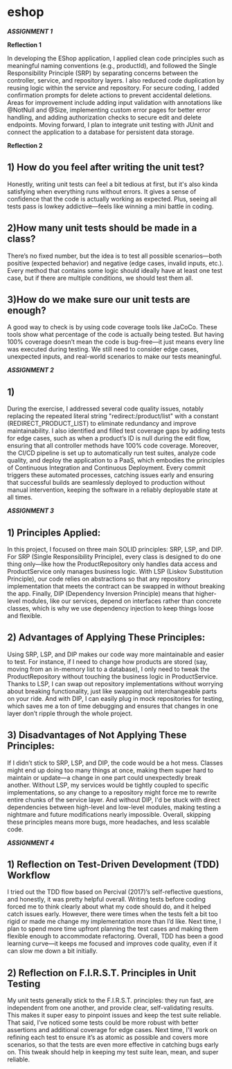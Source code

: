 # eshop
***ASSIGNMENT 1***

**Reflection 1**

In developing the EShop application, I applied clean code principles such as meaningful naming conventions (e.g., productId), and followed the Single Responsibility Principle (SRP) by separating concerns between the controller, service, and repository layers. I also reduced code duplication by reusing logic within the service and repository. For secure coding, I added confirmation prompts for delete actions to prevent accidental deletions. Areas for improvement include adding input validation with annotations like @NotNull and @Size, implementing custom error pages for better error handling, and adding authorization checks to secure edit and delete endpoints. Moving forward, I plan to integrate unit testing with JUnit and connect the application to a database for persistent data storage.

**Reflection 2**

## 1) How do you feel after writing the unit test?
Honestly, writing unit tests can feel a bit tedious at first, but it's also kinda satisfying when everything runs without errors. It gives a sense of confidence that the code is actually working as expected. Plus, seeing all tests pass is lowkey addictive—feels like winning a mini battle in coding.

## 2)How many unit tests should be made in a class?
There’s no fixed number, but the idea is to test all possible scenarios—both positive (expected behavior) and negative (edge cases, invalid inputs, etc.). Every method that contains some logic should ideally have at least one test case, but if there are multiple conditions, we should test them all.

## 3)How do we make sure our unit tests are enough?
A good way to check is by using code coverage tools like JaCoCo. These tools show what percentage of the code is actually being tested. But having 100% coverage doesn’t mean the code is bug-free—it just means every line was executed during testing. We still need to consider edge cases, unexpected inputs, and real-world scenarios to make our tests meaningful.

***ASSIGNMENT 2***

## 1)
During the exercise, I addressed several code quality issues, notably replacing the repeated literal string "redirect:/product/list" with a constant (REDIRECT_PRODUCT_LIST) to eliminate redundancy and improve maintainability. I also identified and filled test coverage gaps by adding tests for edge cases, such as when a product’s ID is null during the edit flow, ensuring that all controller methods have 100% code coverage. Moreover, the CI/CD pipeline is set up to automatically run test suites, analyze code quality, and deploy the application to a PaaS, which embodies the principles of Continuous Integration and Continuous Deployment. Every commit triggers these automated processes, catching issues early and ensuring that successful builds are seamlessly deployed to production without manual intervention, keeping the software in a reliably deployable state at all times.


***ASSIGNMENT 3***

## 1) Principles Applied:  
In this project, I focused on three main SOLID principles: SRP, LSP, and DIP. For SRP (Single Responsibility Principle), every class is designed to do one thing only—like how the ProductRepository only handles data access and ProductService only manages business logic. With LSP (Liskov Substitution Principle), our code relies on abstractions so that any repository implementation that meets the contract can be swapped in without breaking the app. Finally, DIP (Dependency Inversion Principle) means that higher-level modules, like our services, depend on interfaces rather than concrete classes, which is why we use dependency injection to keep things loose and flexible.

## 2) Advantages of Applying These Principles:  
Using SRP, LSP, and DIP makes our code way more maintainable and easier to test. For instance, if I need to change how products are stored (say, moving from an in-memory list to a database), I only need to tweak the ProductRepository without touching the business logic in ProductService. Thanks to LSP, I can swap out repository implementations without worrying about breaking functionality, just like swapping out interchangeable parts on your ride. And with DIP, I can easily plug in mock repositories for testing, which saves me a ton of time debugging and ensures that changes in one layer don’t ripple through the whole project.

## 3) Disadvantages of Not Applying These Principles:  
If I didn’t stick to SRP, LSP, and DIP, the code would be a hot mess. Classes might end up doing too many things at once, making them super hard to maintain or update—a change in one part could unexpectedly break another. Without LSP, my services would be tightly coupled to specific implementations, so any change to a repository might force me to rewrite entire chunks of the service layer. And without DIP, I'd be stuck with direct dependencies between high-level and low-level modules, making testing a nightmare and future modifications nearly impossible. Overall, skipping these principles means more bugs, more headaches, and less scalable code.


***ASSIGNMENT 4***

## 1) Reflection on Test-Driven Development (TDD) Workflow

I tried out the TDD flow based on Percival (2017)’s self-reflective questions, and honestly, it was pretty helpful overall. Writing tests before coding forced me to think clearly about what my code should do, and it helped catch issues early. However, there were times when the tests felt a bit too rigid or made me change my implementation more than I’d like. Next time, I plan to spend more time upfront planning the test cases and making them flexible enough to accommodate refactoring. Overall, TDD has been a good learning curve—it keeps me focused and improves code quality, even if it can slow me down a bit initially.

## 2) Reflection on F.I.R.S.T. Principles in Unit Testing

My unit tests generally stick to the F.I.R.S.T. principles: they run fast, are independent from one another, and provide clear, self-validating results. This makes it super easy to pinpoint issues and keep the test suite reliable. That said, I’ve noticed some tests could be more robust with better assertions and additional coverage for edge cases. Next time, I'll work on refining each test to ensure it’s as atomic as possible and covers more scenarios, so that the tests are even more effective in catching bugs early on. This tweak should help in keeping my test suite lean, mean, and super reliable.